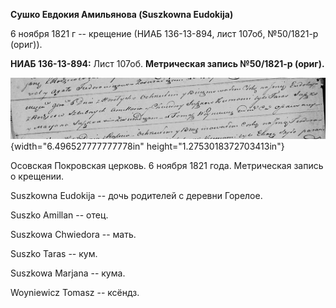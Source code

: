 **Сушко Евдокия Амильянова (Suszkowna Eudokija)**

6 ноября 1821 г -- крещение (НИАБ 136-13-894, лист 107об, №50/1821-р
(ориг)).

**НИАБ 136-13-894:** Лист 107об. **Метрическая запись №50/1821-р
(ориг).**

![](./media/f0e6737fcf6d93588440ff9c1d1568438c8030aa.png){width="6.496527777777778in"
height="1.2753018372703413in"}

Осовская Покровская церковь. 6 ноября 1821 года. Метрическая запись о
крещении.

Suszkowna Eudokija -- дочь родителей с деревни Горелое.

Suszko Amillan -- отец.

Suszkowa Chwiedora -- мать.

Suszko Taras -- кум.

Suszkowa Marjana -- кума.

Woyniewicz Tomasz -- ксёндз.
